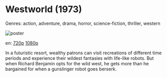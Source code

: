 # Westworld (1973)

Genres: action, adventure, drama, horror, science-fiction, thriller, western

![poster](http://image.tmdb.org/t/p/w500/cOJsaT8jEmG9s1MziVIPpHBRpQ7.jpg)

en:
  [720p](magnet:?xt=urn:btih:FDCF3D47BB30BC577A472AA709AD52C89869FBFA&tr=udp://glotorrents.pw:6969/announce&tr=udp://tracker.opentrackr.org:1337/announce&tr=udp://torrent.gresille.org:80/announce&tr=udp://tracker.openbittorrent.com:80&tr=udp://tracker.coppersurfer.tk:6969&tr=udp://tracker.leechers-paradise.org:6969&tr=udp://p4p.arenabg.ch:1337&tr=udp://tracker.internetwarriors.net:1337)
  [1080p](magnet:?xt=urn:btih:3A2969E710C6C9A464ED2FE188E0D0F0507FB3BA&tr=udp://glotorrents.pw:6969/announce&tr=udp://tracker.opentrackr.org:1337/announce&tr=udp://torrent.gresille.org:80/announce&tr=udp://tracker.openbittorrent.com:80&tr=udp://tracker.coppersurfer.tk:6969&tr=udp://tracker.leechers-paradise.org:6969&tr=udp://p4p.arenabg.ch:1337&tr=udp://tracker.internetwarriors.net:1337)
  


In a futuristic resort, wealthy patrons can visit recreations of different time periods and experience their wildest fantasies with life-like robots. But when Richard Benjamin opts for the wild west, he gets more than he bargained for when a gunslinger robot goes berserk.